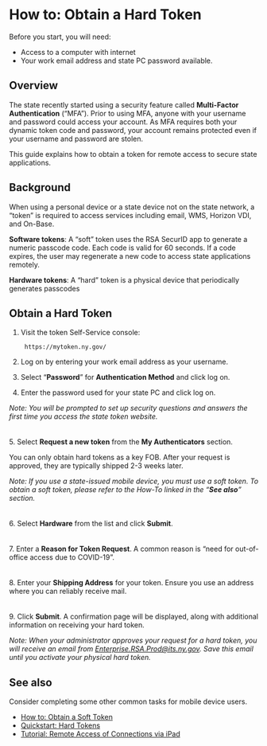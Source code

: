 
# How to: Obtain a Hard Token

Before you start, you will need:
 - Access to a computer with internet 
 - Your work email address and state PC password available.

## Overview
The state recently started using a security feature called **Multi-Factor Authentication** (“MFA”). Prior to using MFA, anyone with your username and password could access your account. As MFA requires both your dynamic token code and password, your account remains protected even if your username and password are stolen.

This guide explains how to obtain a token for remote access to secure state applications.

## Background
When using a personal device or a state device not on the state network, a “token” is required to access services including email, WMS, Horizon VDI, and On-Base.

**Software tokens**: A “soft” token uses the RSA SecurID app to generate a numeric passcode code. Each code is valid for 60 seconds. If a code expires, the user may regenerate a new code to access state applications remotely.

**Hardware tokens**: A “hard” token is a physical device that periodically generates passcodes

## Obtain a Hard Token
1. Visit the token Self-Service console:

	    https://mytoken.ny.gov/

2. Log on by entering your work email address as your username.

3. Select “**Password**” for **Authentication Method** and click log on.

4. Enter the password used for your state PC and click log on.

*Note: You will be prompted to set up security questions and answers the first time you access the state token website.*
\
\
\
5. Select **Request a new token** from the **My Authenticators** section.

You can only obtain hard tokens as a key FOB. After your request is approved, they are typically shipped 2-3 weeks later.

*Note: If you use a state-issued mobile device, you must use a soft token. To obtain a soft token, please refer to the How-To linked in the “**See also**” section.*
\
\
\
6.  Select **Hardware** from the list and click **Submit**.
\
\
\
7. Enter a **Reason for Token Request**. A common reason is “need for out-of-office access due to COVID-19”.
\
\
\
8. Enter your **Shipping Address** for your token. Ensure you use an address where you can reliably receive mail.
\
\
\
9. Click **Submit**. A confirmation page will be displayed, along with additional information on receiving your hard token.

*Note: When your administrator approves your request for a hard token, you will receive an email from [Enterprise.RSA.Prod@its.ny.gov](mailto:Enterprise.RSA.Prod@its.ny.gov). Save this email until you activate your physical hard token.*

## See also
Consider completing some other common tasks for mobile device users.
- [How to: Obtain a Soft Token](https://github.com/amandax53/knowledgebase/blob/main/howtos/HTobtainsofttoken.md)
- [Quickstart: Hard Tokens](https://github.com/amandax53/knowledgebase/blob/main/quickstarts/QShardtokens.md)
- [Tutorial: Remote Access of Connections via iPad](https://github.com/amandax53/knowledgebase/blob/main/tutorials/TUTremoteconnectionsIPAD.md)
